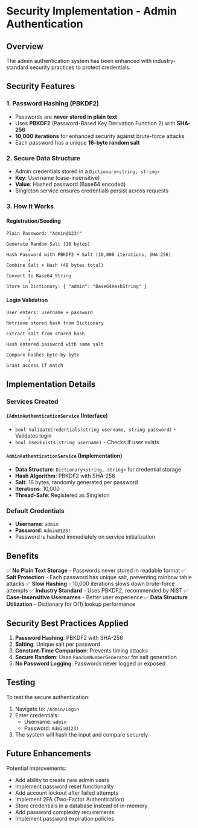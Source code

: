# Security Implementation - Admin Authentication

## Overview
The admin authentication system has been enhanced with industry-standard security practices to protect credentials.

## Security Features

### 1. **Password Hashing (PBKDF2)**
- Passwords are **never stored in plain text**
- Uses **PBKDF2** (Password-Based Key Derivation Function 2) with **SHA-256**
- **10,000 iterations** for enhanced security against brute-force attacks
- Each password has a unique **16-byte random salt**

### 2. **Secure Data Structure**
- Admin credentials stored in a `Dictionary<string, string>`
- **Key**: Username (case-insensitive)
- **Value**: Hashed password (Base64 encoded)
- Singleton service ensures credentials persist across requests

### 3. **How It Works**

#### Registration/Seeding
```
Plain Password: "Admin@123!"
        ↓
Generate Random Salt (16 bytes)
        ↓
Hash Password with PBKDF2 + Salt (10,000 iterations, SHA-256)
        ↓
Combine Salt + Hash (48 bytes total)
        ↓
Convert to Base64 String
        ↓
Store in Dictionary: { "admin": "Base64HashString" }
```

#### Login Validation
```
User enters: username + password
        ↓
Retrieve stored hash from Dictionary
        ↓
Extract salt from stored hash
        ↓
Hash entered password with same salt
        ↓
Compare hashes byte-by-byte
        ↓
Grant access if match
```

## Implementation Details

### Services Created

#### `IAdminAuthenticationService` (Interface)
- `bool ValidateCredentials(string username, string password)` - Validates login
- `bool UserExists(string username)` - Checks if user exists

#### `AdminAuthenticationService` (Implementation)
- **Data Structure**: `Dictionary<string, string>` for credential storage
- **Hash Algorithm**: PBKDF2 with SHA-256
- **Salt**: 16 bytes, randomly generated per password
- **Iterations**: 10,000
- **Thread-Safe**: Registered as Singleton

### Default Credentials
- **Username**: `admin`
- **Password**: `Admin@123!`
- Password is hashed immediately on service initialization

## Benefits

✅ **No Plain Text Storage** - Passwords never stored in readable format
✅ **Salt Protection** - Each password has unique salt, preventing rainbow table attacks
✅ **Slow Hashing** - 10,000 iterations slows down brute-force attempts
✅ **Industry Standard** - Uses PBKDF2, recommended by NIST
✅ **Case-Insensitive Usernames** - Better user experience
✅ **Data Structure Utilization** - Dictionary for O(1) lookup performance

## Security Best Practices Applied

1. **Password Hashing**: PBKDF2 with SHA-256
2. **Salting**: Unique salt per password
3. **Constant-Time Comparison**: Prevents timing attacks
4. **Secure Random**: Uses `RandomNumberGenerator` for salt generation
5. **No Password Logging**: Passwords never logged or exposed

## Testing

To test the secure authentication:
1. Navigate to: `/Admin/Login`
2. Enter credentials:
   - Username: `admin`
   - Password: `Admin@123!`
3. The system will hash the input and compare securely

## Future Enhancements

Potential improvements:
- Add ability to create new admin users
- Implement password reset functionality
- Add account lockout after failed attempts
- Implement 2FA (Two-Factor Authentication)
- Store credentials in a database instead of in-memory
- Add password complexity requirements
- Implement password expiration policies

